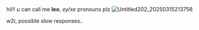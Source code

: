 hii!! u can call me **leo**, *ey/xe* pronouns plz
![Untitled202_20250315213758](https://github.com/user-attachments/assets/da72fa53-e2fb-4866-97f7-7fe9211bbfb0)

w2i, possible slow responses..
